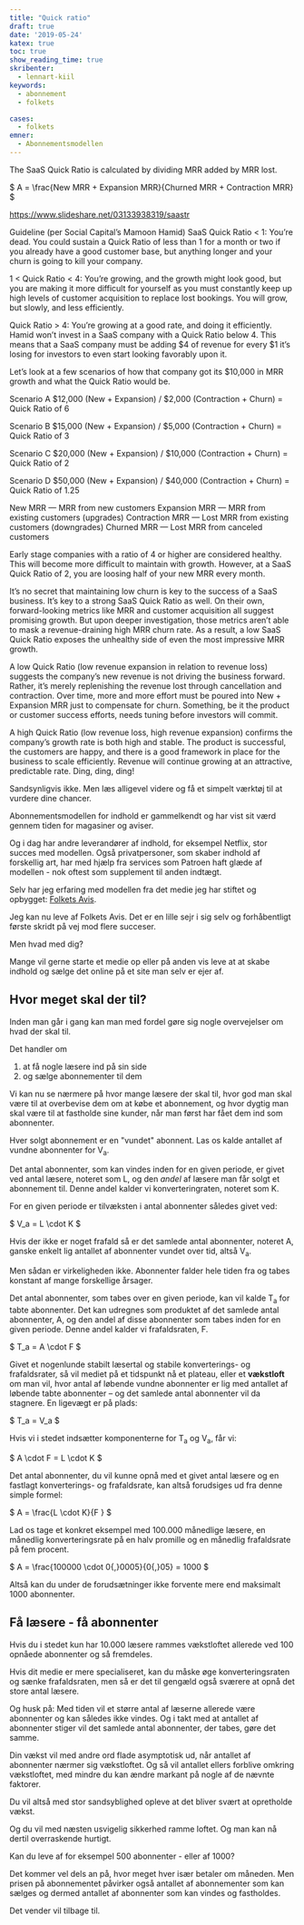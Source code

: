 ```yaml
---
title: "Quick ratio"
draft: true
date: '2019-05-24'
katex: true
toc: true
show_reading_time: true
skribenter:
  - lennart-kiil
keywords:
  - abonnement
  - folkets

cases:
  - folkets
emner:
  - Abonnementsmodellen
---
```



The SaaS Quick Ratio is calculated by dividing MRR added by MRR lost.

$
A   = \frac{New MRR + Expansion MRR}{Churned MRR + Contraction MRR}
$


https://www.slideshare.net/03133938319/saastr

Guideline (per Social Capital’s Mamoon Hamid)
SaaS Quick Ratio < 1: You’re dead. You could sustain a Quick Ratio of less than 1 for a month or two if you already have a good customer base, but anything longer and your churn is going to kill your company.

1 < Quick Ratio < 4: You’re growing, and the growth might look good, but you are making it more difficult for yourself as you must constantly keep up high levels of customer acquisition to replace lost bookings. You will grow, but slowly, and less efficiently.

Quick Ratio > 4: You’re growing at a good rate, and doing it efficiently. Hamid won’t invest in a SaaS company with a Quick Ratio below 4. This means that a SaaS company must be adding $4 of revenue for every $1 it’s losing for investors to even start looking favorably upon it.

Let’s look at a few scenarios of how that company got its $10,000 in MRR growth and what the Quick Ratio would be.

Scenario A
$12,000 (New + Expansion) / $2,000 (Contraction + Churn) = Quick Ratio of 6

Scenario B
$15,000 (New + Expansion) / $5,000 (Contraction + Churn) = Quick Ratio of 3

Scenario C
$20,000 (New + Expansion) / $10,000 (Contraction + Churn) = Quick Ratio of 2

Scenario D
$50,000 (New + Expansion) / $40,000 (Contraction + Churn) = Quick Ratio of 1.25


New MRR — MRR from new customers
Expansion MRR — MRR from existing customers (upgrades)
Contraction MRR — Lost MRR from existing customers (downgrades)
Churned MRR — Lost MRR from canceled customers

Early stage companies with a ratio of 4 or higher are considered healthy. This will become more difficult to maintain with growth. However, at a SaaS Quick Ratio of 2, you are loosing half of your new MRR every month.

It’s no secret that maintaining low churn is key to the success of a SaaS business. It’s key to a strong SaaS Quick Ratio as well. On their own, forward-looking metrics like MRR and customer acquisition all suggest promising growth. But upon deeper investigation, those metrics aren’t able to mask a revenue-draining high MRR churn rate. As a result, a low SaaS Quick Ratio exposes the unhealthy side of even the most impressive MRR growth.

A low Quick Ratio (low revenue expansion in relation to revenue loss) suggests the company’s new revenue is not driving the business forward. Rather, it’s merely replenishing the revenue lost through cancellation and contraction. Over time, more and more effort must be poured into New + Expansion MRR just to compensate for churn. Something, be it the product or customer success efforts, needs tuning before investors will commit.

A high Quick Ratio (low revenue loss, high revenue expansion) confirms the company’s growth rate is both high and stable. The product is successful, the customers are happy, and there is a good framework in place for the business to scale efficiently. Revenue will continue growing at an attractive, predictable rate. Ding, ding, ding!


Sandsynligvis ikke. Men læs alligevel videre og få et simpelt værktøj til at vurdere dine chancer.


Abonnementsmodellen for indhold er gammelkendt og har vist sit værd gennem tiden for magasiner og aviser.

Og i dag har andre leverandører af indhold, for eksempel Netflix, stor succes med modellen. Også privatpersoner, som skaber indhold af forskellig art, har med hjælp fra services som Patroen haft glæde af modellen - nok oftest som supplement til anden indtægt.

Selv har jeg erfaring med modellen fra det medie jeg har stiftet og opbygget: [Folkets Avis](https://www.folkets.dk).

Jeg kan nu leve af Folkets Avis. Det er en lille sejr i sig selv og forhåbentligt første skridt på vej mod flere succeser.

Men hvad med dig?

Mange vil gerne starte et medie op eller på anden vis leve at at skabe indhold og sælge det online på et site man selv er ejer af.

## Hvor meget skal der til?

Inden man går i gang kan man med fordel gøre sig nogle overvejelser om hvad der skal til.

Det handler om

1. at få nogle læsere ind på sin side
2. og sælge abonnementer til dem

Vi kan nu se nærmere på hvor mange læsere der skal til, hvor god man skal være til at overbevise dem om at købe et abonnement, og hvor dygtig man skal være til at fastholde sine kunder, når man først har fået dem ind som abonnenter.

Hver solgt abonnement er en "vundet" abonnent. Las os kalde antallet af vundne abonnenter for V<sub>a</sub>.

Det antal abonnenter, som kan vindes inden for en given periode, er givet ved antal læsere, noteret som L, og den _andel_ af læsere man får solgt et abonnement til. Denne andel kalder vi konverteringraten, noteret som K.

For en given periode er tilvæksten i antal abonnenter således givet ved:

$
V_a = L \cdot K
$

Hvis der ikke er noget frafald så er det samlede antal abonnenter, noteret A, ganske enkelt lig antallet af abonnenter vundet over tid, altså V<sub>a</sub>.

Men sådan er virkeligheden ikke. Abonnenter falder hele tiden fra og tabes konstant af mange forskellige årsager.

Det antal abonnenter, som tabes over en given periode, kan vil kalde T<sub>a</sub> for tabte abonnenter. Det kan udregnes som produktet af det samlede antal abonnenter, A,  og den andel af disse abonnenter som tabes inden for en given periode. Denne andel kalder vi frafaldsraten, F.

$
T_a = A \cdot F
$


Givet et nogenlunde stabilt læsertal og stabile konverterings- og frafaldsrater, så vil mediet på et tidspunkt nå et plateau, eller et **vækstloft** om man vil, hvor antal af  løbende vundne abonnenter er lig med antallet af løbende tabte abonnenter – og det samlede antal abonnenter vil da stagnere. En ligevægt er på plads:

$
T_a = V_a
$

Hvis vi i stedet indsætter komponenterne for T<sub>a</sub> og V<sub>a</sub>, får vi:

$
A \cdot F = L \cdot K
$

Det antal abonnenter, du vil kunne opnå med et givet antal læsere og en fastlagt konverterings- og frafaldsrate, kan altså forudsiges ud fra denne simple formel:

$
A   = \frac{L \cdot K}{F }
$

Lad os tage et konkret eksempel med 100.000 månedlige læsere, en månedlig konverteringsrate på en halv promille og en månedlig frafaldsrate på fem procent.

$
A = \frac{100000 \cdot 0{,}0005}{0{,}05} = 1000
$

Altså kan du under de forudsætninger ikke forvente mere end maksimalt 1000 abonnenter.

## Få læsere - få abonnenter

Hvis du i stedet kun har 10.000 læsere rammes vækstloftet allerede ved 100 opnåede abonnenter og så fremdeles.

Hvis dit medie er mere specialiseret, kan du måske øge konverteringsraten og sænke frafaldsraten, men så er det til gengæld også sværere at opnå det store antal læsere.

Og husk på: Med tiden vil et større antal af læserne allerede være abonnenter og kan således ikke vindes. Og i takt med at antallet af abonnenter stiger vil det samlede antal abonnenter, der tabes, gøre det samme.

Din vækst vil med andre ord flade asymptotisk ud, når antallet af abonnenter nærmer sig vækstloftet. Og så vil antallet ellers forblive omkring vækstloftet, med mindre du kan ændre markant på nogle af de nævnte faktorer.

Du vil altså med stor sandsyblighed opleve at det bliver svært at opretholde vækst.

Og du vil med næsten usvigelig sikkerhed ramme loftet. Og man kan nå dertil overraskende hurtigt.

Kan du leve af for eksempel 500 abonnenter - eller af 1000?

Det kommer vel dels an på, hvor meget hver især betaler om måneden. Men prisen på abonnementet påvirker også antallet af abonnementer som kan sælges og dermed antallet af abonnenter som kan vindes og fastholdes.

Det vender vil tilbage til.
